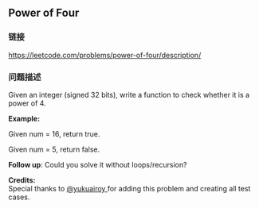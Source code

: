 ## Power of Four  
### 链接  
https://leetcode.com/problems/power-of-four/description/  
### 问题描述

Given an integer (signed 32 bits), write a function to check whether it is a power of 4.


**Example:**<br>
Given num = 16, return true.
Given num = 5, return false.



**Follow up**: Could you solve it without loops/recursion?


**Credits:**<br />Special thanks to [@yukuairoy ](https://leetcode.com/discuss/user/yukuairoy) for adding this problem and creating all test cases.
